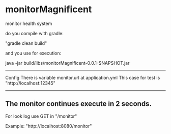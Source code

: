 # monitorMagnificent
monitor health system

do you compile with gradle:

"gradle clean build"

and you use for execution:

java -jar build/libs/monitorMagnificent-0.0.1-SNAPSHOT.jar

----------------------------------------------
Config
There is variable monitor.url at application.yml
This case for test is "http://localhost:12345"

----------------------------------------------
The monitor continues execute in 2 seconds.
----------------------------------------------

For look log use GET in "/monitor"

Example: "http://localhost:8080/monitor"

